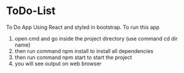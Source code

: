 # ToDo-List
To Do App Using React and styled in bootstrap.
To run this app
1. open cmd and go inside the project directory (use command cd dir name)
2. then run command npm install to install all dependencies 
3. then run command npm start to start the project 
4. you will see output on web browser 
